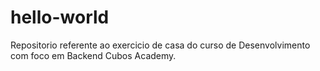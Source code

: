 # hello-world

Repositorio referente ao exercicio de casa do curso de Desenvolvimento com foco em Backend Cubos Academy.